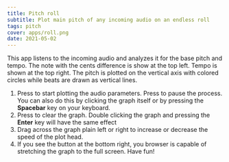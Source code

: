 ```yaml
---
title: Pitch roll
subtitle: Plot main pitch of any incoming audio on an endless roll
tags: pitch
cover: apps/roll.png
date: 2021-05-02
---
```

<client-only>
  <pitch-roll />
</client-only>



This app listens to the incoming audio and analyzes it for the base pitch and tempo. The note with the cents difference is show at the top left. Tempo is shown at the top right. The pitch is plotted on the vertical axis with colored circles while beats are drawn as vertical lines.
1. Press <la-play /> to start plotting the audio parameters. Press <la-pause /> to pause the process. You can also do this by clicking the graph itself or by pressing the **Spacebar** key on your keyboard.
2. Press <la-times /> to clear the graph. Double clicking the graph and pressing the **Enter** key will have the same effect
3. Drag across the graph plain left or right to increase or decrease the speed of the plot head. 
4. If you see the <la-expand /> button at the bottom right, you browser is capable of stretching the graph to the full screen. Have fun!